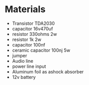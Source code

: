 # Materials 
- Transistor TDA2030 
- capacitor 16v470uf
- resistor 330ohms 2w
- resistor 1k 2w
- capacitor 100nf
- ceramic capacitor 100nj 5w
- jumper
- Audio line
- power line input
- Aluminum foil as ashock absorber
- 12v battery
